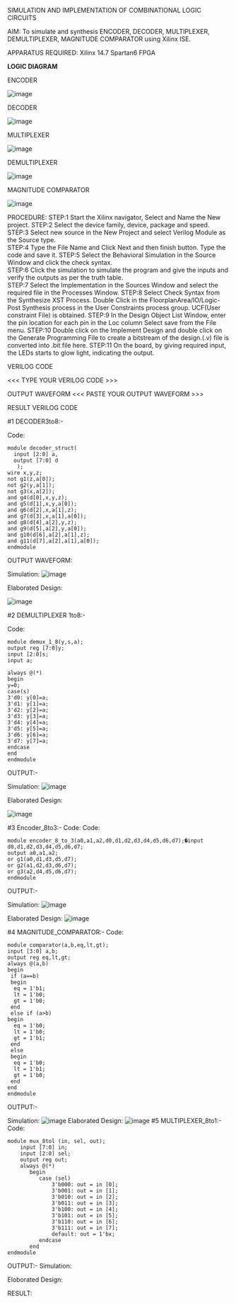 SIMULATION AND IMPLEMENTATION OF  COMBINATIONAL LOGIC CIRCUITS

AIM: 
 To simulate and synthesis ENCODER, DECODER, MULTIPLEXER, DEMULTIPLEXER, MAGNITUDE COMPARATOR using Xilinx ISE.

APPARATUS REQUIRED:
Xilinx 14.7
Spartan6 FPGA

**LOGIC DIAGRAM**

ENCODER

![image](https://github.com/navaneethans/VLSI-LAB-EXP-2/assets/6987778/3cd1f95e-7531-4cad-9154-fdd397ac439e)


DECODER

![image](https://github.com/navaneethans/VLSI-LAB-EXP-2/assets/6987778/45a5e6cf-bbe0-4fd5-ac84-e5ad4477483b)


MULTIPLEXER

![image](https://github.com/navaneethans/VLSI-LAB-EXP-2/assets/6987778/427f75b2-8e67-44b9-ac45-a66651787436)


DEMULTIPLEXER

![image](https://github.com/navaneethans/VLSI-LAB-EXP-2/assets/6987778/1c45a7fc-08ac-4f76-87f2-c084e7150557)


MAGNITUDE COMPARATOR

![image](https://github.com/navaneethans/VLSI-LAB-EXP-2/assets/6987778/b2fe7a05-6bf7-4dcb-8f5d-28abbf7ea8c2)


  
PROCEDURE:
STEP:1  Start  the Xilinx navigator, Select and Name the New project.
STEP:2  Select the device family, device, package and speed.       
STEP:3  Select new source in the New Project and select Verilog Module as the Source type.                       
STEP:4  Type the File Name and Click Next and then finish button. Type the code and save it.
STEP:5  Select the Behavioral Simulation in the Source Window and click the check syntax.                       
STEP:6  Click the simulation to simulate the program and  give the inputs and verify the outputs as per the truth table.               
STEP:7  Select the Implementation in the Sources Window and select the required file in the Processes Window.
STEP:8  Select Check Syntax from the Synthesize  XST Process. Double Click in the  FloorplanArea/IO/Logic-Post Synthesis process in the User Constraints process group. UCF(User constraint File) is obtained. 
STEP:9  In the Design Object List Window, enter the pin location for each pin in the Loc column Select save from the File menu.
STEP:10 Double click on the Implement Design and double click on the Generate Programming File to create a bitstream of the design.(.v) file is converted into .bit file here.
STEP:11  On the board, by giving required input, the LEDs starts to glow light, indicating the output.

VERILOG CODE

   <<< TYPE YOUR VERILOG CODE >>>

OUTPUT WAVEFORM
 <<< PASTE YOUR OUTPUT WAVEFORM >>>

RESULT
VERILOG CODE

#1 DECODER3to8:-

Code:
```
module decoder_struct(  
  input [2:0] a,    
  output [7:0] d    
   );
wire x,y,z;
not g1(z,a[0]);
not g2(y,a[1]);
not g3(x,a[2]);
and g4(d[0],x,y,z);
and g5(d[1],x,y,a[0]);
and g6(d[2],x,a[1],z);
and g7(d[3],x,a[1],a[0]);
and g8(d[4],a[2],y,z);
and g9(d[5],a[2],y,a[0]);
and g10(d[6],a[2],a[1],z);
and g11(d[7],a[2],a[1],a[0]);
endmodule
```


OUTPUT WAVEFORM:

Simulation:
![image](https://github.com/Hariharan177/VLSI-LAB-EXP-2/assets/164841000/178b6360-1d49-4436-87d8-9084218a5e9d)

Elaborated Design:

![image](https://github.com/Hariharan177/VLSI-LAB-EXP-2/assets/164841000/f1208606-2a82-4f5d-952c-de05c9c776cc)

#2 DEMULTIPLEXER 1to8:-

Code:
```
module demux_1_8(y,s,a);
output reg [7:0]y;
input [2:0]s;
input a;

always @(*)
begin 
y=0;
case(s)
3'd0: y[0]=a;
3'd1: y[1]=a;
3'd2: y[2]=a;
3'd3: y[3]=a;
3'd4: y[4]=a;
3'd5: y[5]=a;
3'd6: y[6]=a;
3'd7: y[7]=a;
endcase
end
endmodule
```

OUTPUT:-

Simulation:
![image](https://github.com/Hariharan177/VLSI-LAB-EXP-2/assets/164841000/baca60cd-e1a5-4b61-9b75-01a67a4cf913)

Elaborated Design:

![image](https://github.com/Hariharan177/VLSI-LAB-EXP-2/assets/164841000/510bbc75-3faf-49f5-9d53-3151ee8189e6)

#3 Encoder_8to3:- Code:
Code:
```
module encoder_8_to_3(a0,a1,a2,d0,d1,d2,d3,d4,d5,d6,d7);�input d0,d1,d2,d3,d4,d5,d6,d7;
output a0,a1,a2;
or g1(a0,d1,d3,d5,d7);
or g2(a1,d2,d3,d6,d7);
or g3(a2,d4,d5,d6,d7);
endmodule
```
OUTPUT:-

Simulation:
![image](https://github.com/Hariharan177/VLSI-LAB-EXP-2/assets/164841000/277d518b-cf21-4131-aa89-d98f312fb116)

Elaborated Design:
![image](https://github.com/Hariharan177/VLSI-LAB-EXP-2/assets/164841000/549e952f-0b07-467f-9177-4aee90faa9e3)

#4 MAGNITUDE_COMPARATOR:- 
Code:
```
module comparator(a,b,eq,lt,gt);
input [3:0] a,b;
output reg eq,lt,gt;
always @(a,b)
begin
 if (a==b)
 begin
  eq = 1'b1;
  lt = 1'b0;
  gt = 1'b0;
 end
 else if (a>b)
begin
  eq = 1'b0;
  lt = 1'b0;
  gt = 1'b1;
 end
 else
 begin
  eq = 1'b0;
  lt = 1'b1;
  gt = 1'b0;
 end
end 
endmodule
```

OUTPUT:-

Simulation:
![image](https://github.com/Hariharan177/VLSI-LAB-EXP-2/assets/164841000/b723ad2a-79f2-401f-835d-ffb53dc75ada)
Elaborated Design:
![image](https://github.com/Hariharan177/VLSI-LAB-EXP-2/assets/164841000/57c6e0e7-2b78-4f07-98b5-753d69e05f57)
#5 MULTIPLEXER_8to1:-
Code:
```
module mux_8tol (in, sel, out);
    input [7:0] in;
    input [2:0] sel;
    output reg out;
    always @(*)
       begin
          case (sel)
              3'b000: out = in [0];
              3'b001: out = in [1];
              3'b010: out = in [2];
              3'b011: out = in [3];
              3'b100: out = in [4];
              3'b101: out = in [5];
              3'b110: out = in [6];
              3'b111: out = in [7];
              default: out = 1'bx;
          endcase
       end
endmodule
```
OUTPUT:- 
Simulation:


Eloborated Design:


RESULT:


